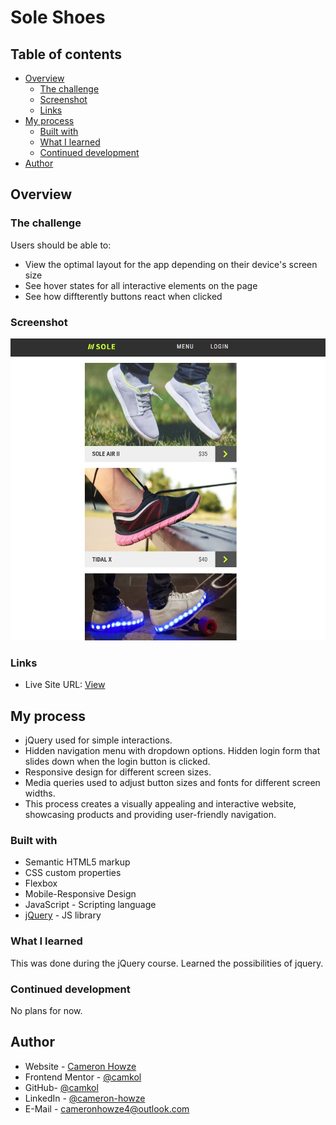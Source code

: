 # Sole Shoes

## Table of contents

- [Overview](#overview)
  - [The challenge](#the-challenge)
  - [Screenshot](#screenshot)
  - [Links](#links)
- [My process](#my-process)
  - [Built with](#built-with)
  - [What I learned](#what-i-learned)
  - [Continued development](#continued-development)
- [Author](#author)

## Overview

### The challenge

Users should be able to:

- View the optimal layout for the app depending on their device's screen size
- See hover states for all interactive elements on the page
- See how diffterently buttons react when clicked

### Screenshot

![](./screen.JPG)

### Links

- Live Site URL: [View](https://camkol.github.io/SoleShoes/)

## My process

- jQuery used for simple interactions.
- Hidden navigation menu with dropdown options. Hidden login form that slides down when the login button is clicked.
- Responsive design for different screen sizes.
- Media queries used to adjust button sizes and fonts for different screen widths.
- This process creates a visually appealing and interactive website, showcasing products and providing user-friendly navigation.

### Built with

- Semantic HTML5 markup
- CSS custom properties
- Flexbox
- Mobile-Responsive Design
- JavaScript - Scripting language
- [jQuery](https://jquery.com/) - JS library

### What I learned

This was done during the jQuery course. Learned the possibilities of jquery.

### Continued development

No plans for now.

## Author

- Website - [Cameron Howze](https://camkol.github.io/)
- Frontend Mentor - [@camkol](https://www.frontendmentor.io/profile/camkol)
- GitHub- [@camkol](https://github.com/camkol)
- LinkedIn - [@cameron-howze](https://www.linkedin.com/in/cameron-howze-28a646109/)
- E-Mail - [cameronhowze4@outlook.com](mailto:cameronhowze4@outlook.com)
